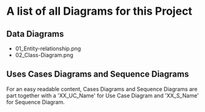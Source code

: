 # A list of all Diagrams for this Project


## Data Diagrams
- 01_Entity-relationship.png
- 02_Class-Diagram.png

## Uses Cases Diagrams and Sequence Diagrams

For an easy readable content, Cases Diagrams and Sequence Diagrams are part
together with a 'XX_UC_Name' for Use Case Diagram and 'XX_S_Name' for
Sequence Diagram.
